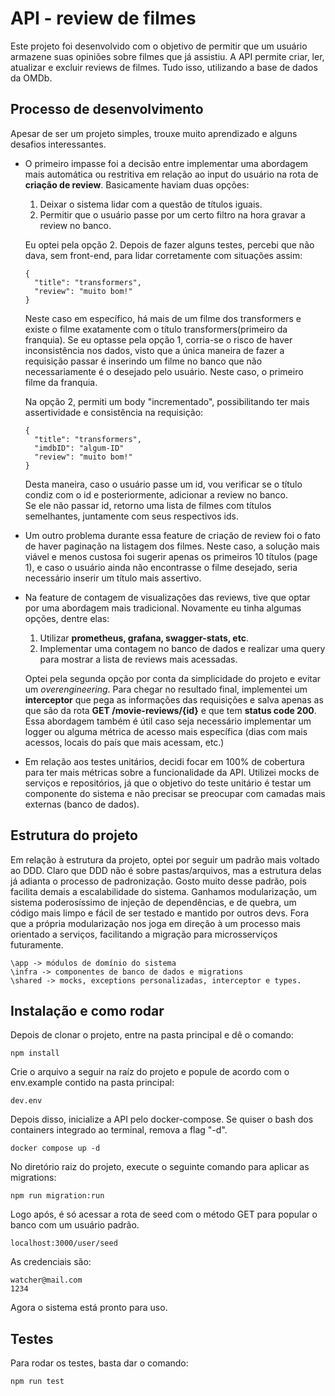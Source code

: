 # API - review de filmes

Este projeto foi desenvolvido com o objetivo de permitir que um usuário armazene suas opiniões sobre filmes que já assistiu. A API permite criar, ler, atualizar e excluir reviews de filmes. Tudo isso, utilizando a base de dados da OMDb.

## Processo de desenvolvimento

Apesar de ser um projeto simples, trouxe muito aprendizado e alguns desafios interessantes. 

- O primeiro impasse foi a decisão entre implementar uma abordagem mais automática ou restritiva em relação ao input do usuário na rota de **criação de review**. Basicamente haviam duas opções:  
  1. Deixar o sistema lidar com a questão de títulos iguais.
  2. Permitir que o usuário passe por um certo filtro na hora gravar a review no banco.  
  
  Eu optei pela opção 2. Depois de fazer alguns testes, percebi que não dava, sem front-end, para lidar corretamente com situações assim:
  ```
  {
    "title": "transformers",
    "review": "muito bom!"
  }
  ```
  Neste caso em específico, há mais de um filme dos transformers e existe o filme exatamente com o título transformers(primeiro da franquia). Se eu optasse pela opção 1, corria-se o risco de haver inconsistência nos dados, visto que a única maneira de fazer a requisição passar é inserindo um filme no banco que não necessariamente é o desejado pelo usuário. Neste caso, o primeiro filme da franquia.

  Na opção 2, permiti um body "incrementado", possibilitando ter mais assertividade e consistência na requisição:

  ```
  {
    "title": "transformers",
    "imdbID": "algum-ID"
    "review": "muito bom!"
  }
  ```  

  Desta maneira, caso o usuário passe um id, vou verificar se o título condiz com o id e posteriormente, adicionar a review no banco.  
  Se ele não passar id, retorno uma lista de filmes com títulos semelhantes, juntamente com seus respectivos ids.  

- Um outro problema durante essa feature de criação de review foi o fato de haver paginação na listagem dos filmes. Neste caso, a solução mais viável e menos custosa foi sugerir apenas os primeiros 10 títulos (page 1), e caso o usuário ainda não encontrasse o filme desejado, seria necessário inserir um título mais assertivo. 

- Na feature de contagem de visualizações das reviews, tive que optar por uma abordagem mais tradicional. Novamente eu tinha algumas opções, dentre elas:  
  1. Utilizar **prometheus, grafana, swagger-stats, etc**.
  2. Implementar uma contagem no banco de dados e realizar uma query para mostrar a lista de reviews mais acessadas.

  Optei pela segunda opção por conta da simplicidade do projeto e evitar um *overengineering*. Para chegar no resultado final, implementei um **interceptor** que pega as informações das requisições e salva apenas as que são da rota **GET /movie-reviews/{id}** e que tem **status code 200**. Essa abordagem também é útil caso seja necessário implementar um logger ou alguma métrica de acesso mais específica (dias com mais acessos, locais do país que mais acessam, etc.)

- Em relação aos testes unitários, decidi focar em 100% de cobertura para ter mais métricas sobre a funcionalidade da API. Utilizei mocks de serviços e repositórios, já que o objetivo do teste unitário é testar um componente do sistema e não precisar se preocupar com camadas mais externas (banco de dados).   

## Estrutura do projeto

Em relação à estrutura da projeto, optei por seguir um padrão mais voltado ao DDD. Claro que DDD não é sobre pastas/arquivos, mas a estrutura delas já adianta o processo de padronização. Gosto muito desse padrão, pois facilita demais a escalabilidade do sistema. Ganhamos modularização, um sistema poderosíssimo de injeção de dependências, e de quebra, um código mais limpo e fácil de ser testado e mantido por outros devs. Fora que a própria modularização nos joga em direção à um processo mais orientado a serviços, facilitando a migração para microsserviços futuramente.

```
\app -> módulos de domínio do sistema
\infra -> componentes de banco de dados e migrations
\shared -> mocks, exceptions personalizadas, interceptor e types.
```

## Instalação e como rodar

Depois de clonar o projeto, entre na pasta principal e dê o comando:

```
npm install
```

Crie o arquivo a seguir na raíz do projeto e popule de acordo com o env.example contido na pasta principal:
```
dev.env
```

Depois disso, inicialize a API pelo docker-compose. Se quiser o bash dos containers integrado ao terminal, remova a flag "-d".

```
docker compose up -d
```

No diretório raiz do projeto, execute o seguinte comando para aplicar as migrations:

```
npm run migration:run
```

Logo após, é só acessar a rota de seed com o método GET para popular o banco com um usuário padrão.

```
localhost:3000/user/seed
```

As credenciais são: 

```
watcher@mail.com
1234
```

Agora o sistema está pronto para uso.


## Testes

Para rodar os testes, basta dar o comando:
```
npm run test
```
